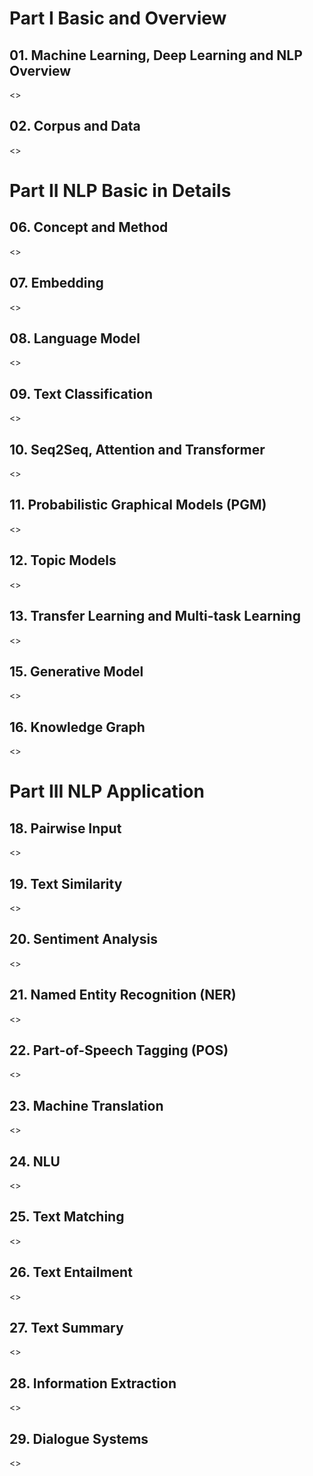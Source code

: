 

# Part I Basic and Overview

## 01. Machine Learning, Deep Learning and NLP Overview

<>

## 02. Corpus and Data

<>

# Part II NLP Basic in Details

## 06. Concept and Method

<>

## 07. Embedding

<>

## 08. Language Model

<>

## 09. Text Classification

<>

## 10. Seq2Seq, Attention and Transformer

<>

## 11. Probabilistic Graphical Models (PGM)

<>

## 12. Topic Models

<>

## 13. Transfer Learning and Multi-task Learning

<>

## 15. Generative Model

<>

## 16. Knowledge Graph

<>

# Part III NLP Application

## 18. Pairwise Input

<>

## 19. Text Similarity

<>

## 20. Sentiment Analysis

<>

## 21. Named Entity Recognition (NER)

<>

## 22. Part-of-Speech Tagging (POS)

<>

## 23. Machine Translation

<>

## 24. NLU

<>

## 25. Text Matching

<>

## 26. Text Entailment

<>

## 27. Text Summary

<>

## 28. Information Extraction

<>

## 29. Dialogue Systems

<>
